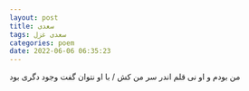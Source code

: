 ```yaml
---
layout: post
title: سعدی
tags: سعدی غزل
categories: poem
date: 2022-06-06 06:35:23
---
```


من بودم و او نی قلم اندر سر من کش / با او نتوان گفت وجود دگری بود
